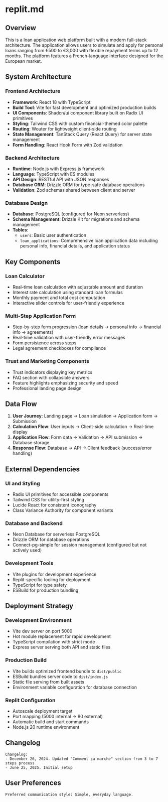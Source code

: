 # replit.md

## Overview

This is a loan application web platform built with a modern full-stack architecture. The application allows users to simulate and apply for personal loans ranging from €500 to €3,000 with flexible repayment terms up to 12 months. The platform features a French-language interface designed for the European market.

## System Architecture

### Frontend Architecture
- **Framework**: React 18 with TypeScript
- **Build Tool**: Vite for fast development and optimized production builds
- **UI Components**: Shadcn/ui component library built on Radix UI primitives
- **Styling**: Tailwind CSS with custom financial-themed color palette
- **Routing**: Wouter for lightweight client-side routing
- **State Management**: TanStack Query (React Query) for server state management
- **Form Handling**: React Hook Form with Zod validation

### Backend Architecture
- **Runtime**: Node.js with Express.js framework
- **Language**: TypeScript with ES modules
- **API Design**: RESTful API with JSON responses
- **Database ORM**: Drizzle ORM for type-safe database operations
- **Validation**: Zod schemas shared between client and server

### Database Design
- **Database**: PostgreSQL (configured for Neon serverless)
- **Schema Management**: Drizzle Kit for migrations and schema management
- **Tables**:
  - `users`: Basic user authentication
  - `loan_applications`: Comprehensive loan application data including personal info, financial details, and application status

## Key Components

### Loan Calculator
- Real-time loan calculation with adjustable amount and duration
- Interest rate calculation using standard loan formulas
- Monthly payment and total cost computation
- Interactive slider controls for user-friendly experience

### Multi-Step Application Form
- Step-by-step form progression (loan details → personal info → financial info → agreements)
- Real-time validation with user-friendly error messages
- Form persistence across steps
- Legal agreement checkboxes for compliance

### Trust and Marketing Components
- Trust indicators displaying key metrics
- FAQ section with collapsible answers
- Feature highlights emphasizing security and speed
- Professional landing page design

## Data Flow

1. **User Journey**: Landing page → Loan simulation → Application form → Submission
2. **Calculation Flow**: User inputs → Client-side calculation → Real-time display
3. **Application Flow**: Form data → Validation → API submission → Database storage
4. **Response Flow**: Database → API → Client feedback (success/error handling)

## External Dependencies

### UI and Styling
- Radix UI primitives for accessible components
- Tailwind CSS for utility-first styling
- Lucide React for consistent iconography
- Class Variance Authority for component variants

### Database and Backend
- Neon Database for serverless PostgreSQL
- Drizzle ORM for database operations
- Connect-pg-simple for session management (configured but not actively used)

### Development Tools
- Vite plugins for development experience
- Replit-specific tooling for deployment
- TypeScript for type safety
- ESBuild for production bundling

## Deployment Strategy

### Development Environment
- Vite dev server on port 5000
- Hot module replacement for rapid development
- TypeScript compilation with strict mode
- Express server serving both API and static files

### Production Build
- Vite builds optimized frontend bundle to `dist/public`
- ESBuild bundles server code to `dist/index.js`
- Static file serving from built assets
- Environment variable configuration for database connection

### Replit Configuration
- Autoscale deployment target
- Port mapping (5000 internal → 80 external)
- Automatic build and start commands
- Node.js 20 runtime environment

## Changelog

```
Changelog:
- December 26, 2024. Updated "Comment ça marche" section from 3 to 7 steps process
- June 25, 2025. Initial setup
```

## User Preferences

```
Preferred communication style: Simple, everyday language.
```